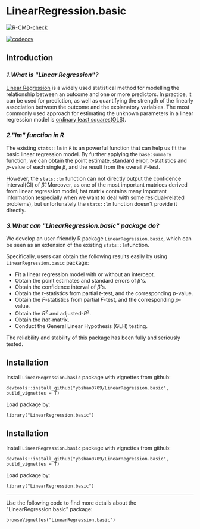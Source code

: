 # LinearRegression.basic

  <!-- badges: start -->
  [![R-CMD-check](https://github.com/ybshao0709/LinearRegression.basic/workflows/R-CMD-check/badge.svg)](https://github.com/ybshao0709/LinearRegression.basic/actions)
  <!-- badges: end -->
  
  [![codecov](https://codecov.io/gh/ybshao0709/LinearRegression.basic/branch/main/graph/badge.svg)](https://codecov.io/gh/ybshao0709/LinearRegression.basic)

## Introduction

### *1.What is "Linear Regression"?*

[Linear Regression](https://en.wikipedia.org/wiki/Linear_regression) is a widely used statistical method for modelling the relationship between an outcome and one or more predictors. In practice, it can be used for prediction, as well as quantifying the strength of the linearly association between the outcome and the explanatory variables. The most commonly used approach for estimating the unknown parameters in a linear regression model is [ordinary least squares(OLS)](https://en.wikipedia.org/wiki/Ordinary_least_squares). 

### *2."lm" function in R*

The existing `stats::lm` in `R` is an powerful function that can help us fit the basic linear regression model. By further applying the `base:summary` function, we can obtain the point estimate, standard error, $t$-statistics and $p$-value of each single $\beta$, and the result from the overall $F$-test. 

However, the `stats::lm` function can not directly output the confidence interval(CI) of $\hat{\beta}$. Moreover, as one of the most important matrices derived from linear regression model, hat matrix contains many important information (especially when we want to deal with some residual-related problems), but unfortunately the `stats::lm` function doesn't provide it directly. 


### *3.What can "LinearRegression.basic" package do?*

We develop an user-friendly R package `LinearRegression.basic`, which can be seen as an extension of the existing `stats::lm`function. 

Specifically, users can obtain the following results easily by using `LinearRegression.basic` package:

* Fit a linear regression model with or without an intercept.
* Obtain the point estimates and standard errors of $\beta$'s.
* Obtain the confidence interval of $\hat{\beta}$'s.
* Obtain the $t$-statistics from partial $t$-test, and the corresponding $p$-value.
* Obtain the $F$-statistics from partial $F$-test, and the corresponding $p$-value.
* Obtain the $R^2$ and adjusted-$R^2$.
* Obtain the $hat$-matrix.
* Conduct the General Linear Hypothesis (GLH) testing.


The reliability and stability of this package has been fully and seriously tested.


## Installation

Install `LinearRegression.basic` package with vignettes from github:

```
devtools::install_github("ybshao0709/LinearRegression.basic", build_vignettes = T)
```
Load package by:

```
library("LinearRegression.basic")
```


## Installation

Install `LinearRegression.basic` package with vignettes from github:

```
devtools::install_github("ybshao0709/LinearRegression.basic", build_vignettes = T)
```
Load package by:

```
library("LinearRegression.basic")
```

---

Use the following code to find more details about the "LinearRegression.basic" package:

```
browseVignettes("LinearRegression.basic")
```

